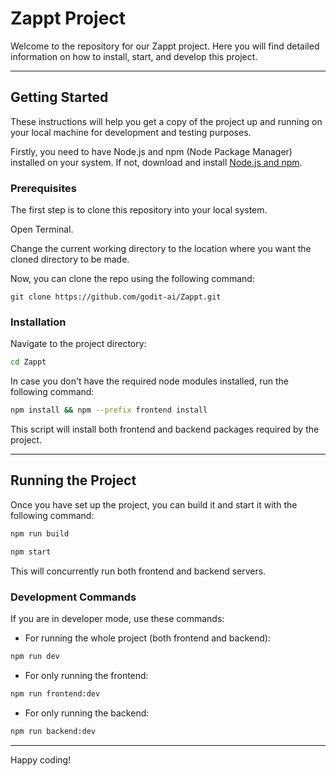 # Zappt Project

Welcome to the repository for our Zappt project. Here you will find detailed information on how to install, start, and develop this project.

---

## Getting Started

These instructions will help you get a copy of the project up and running on your local machine for development and testing purposes.

Firstly, you need to have Node.js and npm (Node Package Manager) installed on your system. If not, download and install [Node.js and npm](https://nodejs.org/en/download/).

### Prerequisites

The first step is to clone this repository into your local system.

Open Terminal.

Change the current working directory to the location where you want the cloned directory to be made.

Now, you can clone the repo using the following command:

```git
git clone https://github.com/godit-ai/Zappt.git
```

### Installation

Navigate to the project directory:

```bash
cd Zappt
```

In case you don't have the required node modules installed, run the following command:

```bash
npm install && npm --prefix frontend install
```

This script will install both frontend and backend packages required by the project.

---

## Running the Project

Once you have set up the project, you can build it and start it with the following command:

```bash
npm run build
```

```bash
npm start
```

This will concurrently run both frontend and backend servers.

### Development Commands

If you are in developer mode, use these commands:

-   For running the whole project (both frontend and backend):

```bash
npm run dev
```

-   For only running the frontend:

```bash
npm run frontend:dev
```

-   For only running the backend:

```bash
npm run backend:dev
```

---

Happy coding!
